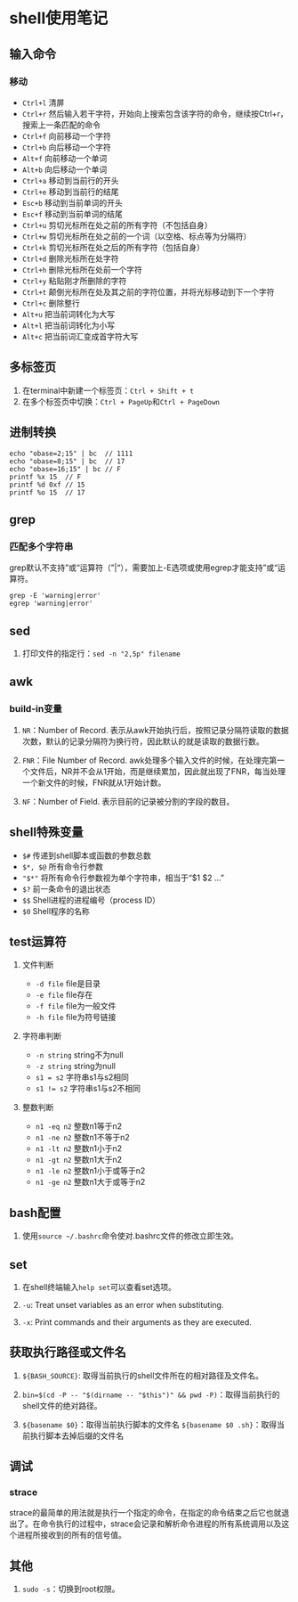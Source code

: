 # shell使用笔记

## 输入命令

### 移动

- `Ctrl+l` 清屏
- `Ctrl+r` 然后输入若干字符，开始向上搜索包含该字符的命令，继续按Ctrl+r，搜索上一条匹配的命令 
- `Ctrl+f` 向前移动一个字符
- `Ctrl+b` 向后移动一个字符
- `Alt+f` 向前移动一个单词
- `Alt+b` 向后移动一个单词
- `Ctrl+a` 移动到当前行的开头
- `Ctrl+e` 移动到当前行的结尾
- `Esc+b` 移动到当前单词的开头
- `Esc+f` 移动到当前单词的结尾
- `Ctrl+u` 剪切光标所在处之前的所有字符（不包括自身）
- `Ctrl+w` 剪切光标所在处之前的一个词（以空格、标点等为分隔符）
- `Ctrl+k` 剪切光标所在处之后的所有字符（包括自身）
- `Ctrl+d` 删除光标所在处字符
- `Ctrl+h` 删除光标所在处前一个字符
- `Ctrl+y` 粘贴刚才所删除的字符
- `Ctrl+t` 颠倒光标所在处及其之前的字符位置，并将光标移动到下一个字符
- `Ctrl+c` 删除整行
- `Alt+u` 把当前词转化为大写
- `Alt+l` 把当前词转化为小写
- `Alt+c` 把当前词汇变成首字符大写


## 多标签页

1. 在terminal中新建一个标签页：`Ctrl + Shift + t`
2. 在多个标签页中切换：`Ctrl + PageUp`和`Ctrl + PageDown`

## 进制转换
```
echo "obase=2;15" | bc  // 1111
echo "obase=8;15" | bc  // 17
echo "obase=16;15" | bc // F
printf %x 15  // F
printf %d 0xf // 15
printf %o 15  // 17
```

## grep

### 匹配多个字符串
grep默认不支持”或“运算符（”|“），需要加上-E选项或使用egrep才能支持”或“运算符。
```
grep -E 'warning|error'
egrep 'warning|error'
```

## sed

1. 打印文件的指定行：`sed -n "2,5p" filename`

## awk

### build-in变量
1. `NR`：Number of Record. 表示从awk开始执行后，按照记录分隔符读取的数据次数，默认的记录分隔符为换行符，因此默认的就是读取的数据行数。

2. `FNR`：File Number of Record. awk处理多个输入文件的时候，在处理完第一个文件后，NR并不会从1开始，而是继续累加，因此就出现了FNR，每当处理一个新文件的时候，FNR就从1开始计数。

3. `NF`：Number of Field. 表示目前的记录被分割的字段的数目。

## shell特殊变量

* `$#` 传递到shell脚本或函数的参数总数
* `$*, $@` 所有命令行参数
* `"$*"` 将所有命令行参数视为单个字符串，相当于“$1 $2 ...”
* `$?` 前一条命令的退出状态
* `$$` Shell进程的进程编号（process ID）
* `$0` Shell程序的名称

## test运算符

1. 文件判断
    * `-d file` file是目录
    * `-e file` file存在
    * `-f file` file为一般文件
    * `-h file` file为符号链接

2. 字符串判断
    * `-n string` string不为null
    * `-z string` string为null
    * `s1 = s2` 字符串s1与s2相同
    * `s1 != s2` 字符串s1与s2不相同

3. 整数判断
    * `n1 -eq n2` 整数n1等于n2
    * `n1 -ne n2` 整数n1不等于n2
    * `n1 -lt n2` 整数n1小于n2
    * `n1 -gt n2` 整数n1大于n2
    * `n1 -le n2` 整数n1小于或等于n2
    * `n1 -ge n2` 整数n1大于或等于n2

## bash配置
1. 使用`source ~/.bashrc`命令使对\.bashrc文件的修改立即生效。

## set
1. 在shell终端输入`help set`可以查看set选项。

2. `-u`: Treat unset variables as an error when substituting.

3. `-x`: Print commands and their arguments as they are executed.

## 获取执行路径或文件名

1. `${BASH_SOURCE}`: 取得当前执行的shell文件所在的相对路径及文件名。

2. `bin=$(cd -P -- "$(dirname -- "$this")" && pwd -P)`：取得当前执行的shell文件的绝对路径。

3. `${basename $0}`：取得当前执行脚本的文件名
   `${basename $0 .sh}`：取得当前执行脚本去掉后缀的文件名

## 调试

### strace
strace的最简单的用法就是执行一个指定的命令，在指定的命令结束之后它也就退出了。在命令执行的过程中，strace会记录和解析命令进程的所有系统调用以及这个进程所接收到的所有的信号值。

## 其他

1. `sudo -s`：切换到root权限。
